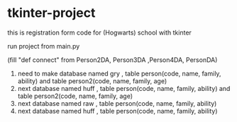 # tkinter-project
this is registration form code for (Hogwarts) school with tkinter

run project from main.py

(fill "def connect" from Person2DA, Person3DA ,Person4DA, PersonDA)

1. need to make database named gry , table  person(code, name, family, ability) and table person2(code, name, family, age)
2. next database named huff , table  person(code, name, family, ability) and table person2(code, name, family, age)
3. next database named raw , table  person(code, name, family, ability)
4. next database named huff , table  person(code, name, family, ability)
